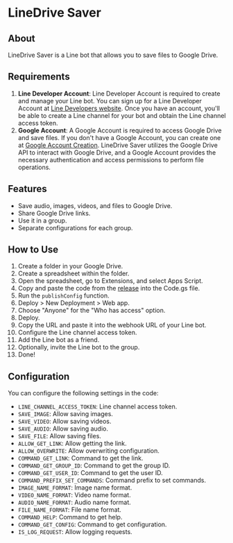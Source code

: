 # LineDrive Saver

## About

LineDrive Saver is a Line bot that allows you to save files to Google Drive.

## Requirements

1. **Line Developer Account**: Line Developer Account is required to create and manage your Line bot. You can sign up for a Line Developer Account at [Line Developers website](https://developers.line.biz/en/). Once you have an account, you'll be able to create a Line channel for your bot and obtain the Line channel access token.
2. **Google Account**: A Google Account is required to access Google Drive and save files. If you don't have a Google Account, you can create one at [Google Account Creation](https://accounts.google.com/signup). LineDrive Saver utilizes the Google Drive API to interact with Google Drive, and a Google Account provides the necessary authentication and access permissions to perform file operations.


## Features

- Save audio, images, videos, and files to Google Drive.
- Share Google Drive links.
- Use it in a group.
- Separate configurations for each group.

## How to Use

1. Create a folder in your Google Drive.
2. Create a spreadsheet within the folder.
3. Open the spreadsheet, go to Extensions, and select Apps Script.
4. Copy and paste the code from the [release](https://github.com/Plong-Wasin/line-drive-saver/releases/) into the Code.gs file.
5. Run the `publishConfig` function.
6. Deploy > New Deployment > Web app.
7. Choose "Anyone" for the "Who has access" option.
8. Deploy.
9. Copy the URL and paste it into the webhook URL of your Line bot.
10. Configure the Line channel access token.
11. Add the Line bot as a friend.
12. Optionally, invite the Line bot to the group.
13. Done!

## Configuration

You can configure the following settings in the code:

- `LINE_CHANNEL_ACCESS_TOKEN`: Line channel access token.
- `SAVE_IMAGE`: Allow saving images.
- `SAVE_VIDEO`: Allow saving videos.
- `SAVE_AUDIO`: Allow saving audio.
- `SAVE_FILE`: Allow saving files.
- `ALLOW_GET_LINK`: Allow getting the link.
- `ALLOW_OVERWRITE`: Allow overwriting configuration.
- `COMMAND_GET_LINK`: Command to get the link.
- `COMMAND_GET_GROUP_ID`: Command to get the group ID.
- `COMMAND_GET_USER_ID`: Command to get the user ID.
- `COMMAND_PREFIX_SET_COMMANDS`: Command prefix to set commands.
- `IMAGE_NAME_FORMAT`: Image name format.
- `VIDEO_NAME_FORMAT`: Video name format.
- `AUDIO_NAME_FORMAT`: Audio name format.
- `FILE_NAME_FORMAT`: File name format.
- `COMMAND_HELP`: Command to get help.
- `COMMAND_GET_CONFIG`: Command to get configuration.
- `IS_LOG_REQUEST`: Allow logging requests.
